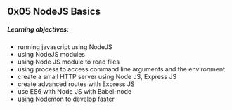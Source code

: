 ## 0x05 NodeJS Basics
##### Learning objectives:
- running javascript using NodeJS
- using NodeJS modules
- using Node JS module to read files
- using process to access command line arguments and the environment
- create a small HTTP server using Node JS, Express JS
- create advanced routes with Express JS
- use ES6 with Node JS with Babel-node
- using Nodemon to develop faster
